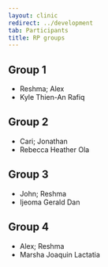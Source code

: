 ```yaml
---
layout: clinic
redirect: ../development
tab: Participants
title: RP groups
---
```


## Group 1
* Reshma; Alex
* Kyle Thien-An Rafiq

## Group 2
* Cari; Jonathan
* Rebecca Heather Ola

## Group 3
* John; Reshma
* Ijeoma Gerald Dan

## Group 4
* Alex; Reshma
* Marsha Joaquin Lactatia


